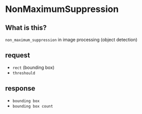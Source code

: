 # NonMaximumSuppression


## What is this?

`non_maximum_suppression` in image processing (object detection)


## request

* `rect` (bounding box)
* `threshould`


## response

* `bounding box`
* `bounding box count`
